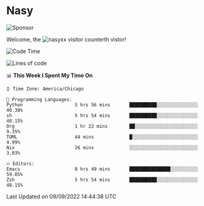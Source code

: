 # Nasy

<!--
<p align="center">
<img height="200" src="https://github-readme-stats.vercel.app/api?username=nasyxx&count_private=true&show_icons=true&theme=dracula&include_all_commits=true"/>
<img height="200" src="https://github-readme-stats.vercel.app/api/top-langs/?username=nasyxx&theme=dracula&hide=html,jupyter+notebook&count_private=true&show_icons=true"/>
</p>

  
----------------
-->

![Sponsor](https://img.shields.io/static/v1.svg?label=Sponsor&message=%E2%9D%A4&logo=GitHub&style=flat&color=pink)
 
Welcome, the ![nasyxx visitor counter](https://count.getloli.com/get/@nasyxx?theme=rule34)th vistor!
 
<!--START_SECTION:waka-->
![Code Time](http://img.shields.io/badge/Code%20Time-2%2C619%20hrs%2011%20mins-blue)

![Lines of code](https://img.shields.io/badge/From%20Hello%20World%20I%27ve%20Written-5%20Million%20lines%20of%20code-blue)

📊 **This Week I Spent My Time On** 

```text
⌚︎ Time Zone: America/Chicago

💬 Programming Languages: 
Python                   5 hrs 56 mins       ██████████░░░░░░░░░░░░░░░   40.38% 
sh                       5 hrs 54 mins       ██████████░░░░░░░░░░░░░░░   40.15% 
Org                      1 hr 22 mins        ██░░░░░░░░░░░░░░░░░░░░░░░   9.35% 
TOML                     44 mins             █░░░░░░░░░░░░░░░░░░░░░░░░   4.99% 
Nix                      26 mins             ░░░░░░░░░░░░░░░░░░░░░░░░░   3.03%

🔥 Editors: 
Emacs                    8 hrs 49 mins       ███████████████░░░░░░░░░░   59.85% 
Zsh                      5 hrs 54 mins       ██████████░░░░░░░░░░░░░░░   40.15%

```


 Last Updated on 09/09/2022 14:44:38 UTC
<!--END_SECTION:waka-->

<!-- ![visitors](https://visitor-badge.laobi.icu/badge?page_id=nasyxx.nasyxx) -->
